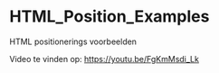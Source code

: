 # HTML_Position_Examples
HTML positionerings voorbeelden 

Video te vinden op: https://youtu.be/FgKmMsdi_Lk
